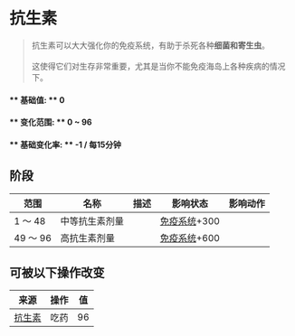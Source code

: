 # 抗生素  
> 抗生素可以大大强化你的免疫系统，有助于杀死各种<b>细菌和寄生虫</b>。<br><br>这使得它们对生存非常重要，尤其是当你不能免疫海岛上各种疾病的情况下。  
  
#### ** 基础值: ** 0   
#### ** 变化范围: ** 0 ~ 96  
#### ** 基础变化率: ** -1 / 每15分钟  
## 阶段  
范围  |  名称  |  描述  |  影响状态  |  影响动作  
----  |  ----  |  ----  |  ----  |  ----  
1 ～ 48  |  中等抗生素剂量  |    |  [免疫系统](ImmuneSystem.md)+300  |    
49 ～ 96  |  高抗生素剂量  |    |  [免疫系统](ImmuneSystem.md)+600  |    
## 可被以下操作改变  
来源  |  操作  |  值  
----  |  ----  |  ----  
[抗生素](Antibiotics.md)  |  吃药  |  96  


<script>document.title="抗生素 - 卡牌生存百科 Card Survival Wiki";</script>